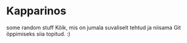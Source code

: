 # Kapparinos
some random stuff
Kõik, mis on jumala suvaliselt tehtud ja niisama Git õppimiseks siia topitud. :)

